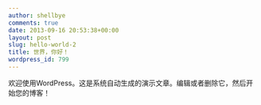 ```yaml
---
author: shellbye
comments: true
date: 2013-09-16 20:53:38+00:00
layout: post
slug: hello-world-2
title: 世界，你好！
wordpress_id: 799
---
```


欢迎使用WordPress。这是系统自动生成的演示文章。编辑或者删除它，然后开始您的博客！
